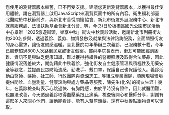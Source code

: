 您使用的瀏覽器版本較舊，已不再受支援。建議您更新瀏覽器版本，以獲得最佳使用體驗。請在瀏覽器上啟用JavaScript來瀏覽頁面中的所有內容。衛生福利部臺北醫院於中秋節前夕，與新北市善悅關懷協會、新北市街友外展服務中心、新北市就業服務處、法律扶助基金會新北分會…等，今(3)日於板橋區國光公園市民活動中心舉辦「2025悠遊街頭，樂享中秋」街友中秋義診活動，邀請新北市列冊街友約200名參與，透過義診、義剪、物資發放及就業與法律諮詢服務，全面關照街友的身心需求，讓街友備感溫暖。臺北醫院每年舉辦三次義診，已服務數十載，今年已服務超過800人次路倒民眾或街友個案。鄭舜平院長表示，街友可能因經濟困難、資訊不足與缺乏健康知識，難以獲得持續性的醫療照護及取得合法藥品，因此健康情況落差較大，期能藉此中秋義診，強化街友自主健康管理與積極性及用藥安全等觀念，並提醒民眾防範流感，勤洗手、戴口罩，保護自己也保護他人。義診活動由醫師、藥師、社工師、行政團隊與資深志工…等組成專業團隊，順應現場環境提供問診、血壓測量、健康諮詢與處方藥品等服務，陳先生(化名)的街友生涯十幾年，在義診檢查時表示心跳過快、有胸悶感，由於平時沒有證件，因此就醫困難，也無法改善，今天透過義診取得血壓藥跟止痛藥，檢查後開心和醫師分享，謝謝有這麼多人來關心他們，讓他能看診、能有人幫剪頭髮，還有中秋餐點跟物資可以領取。